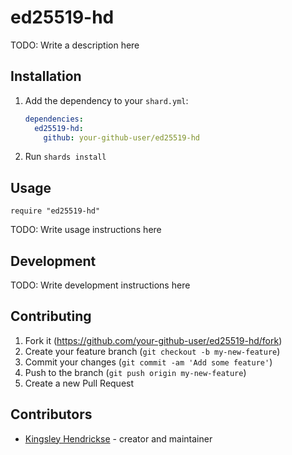 # ed25519-hd

TODO: Write a description here

## Installation

1. Add the dependency to your `shard.yml`:

   ```yaml
   dependencies:
     ed25519-hd:
       github: your-github-user/ed25519-hd
   ```

2. Run `shards install`

## Usage

```crystal
require "ed25519-hd"
```

TODO: Write usage instructions here

## Development

TODO: Write development instructions here

## Contributing

1. Fork it (<https://github.com/your-github-user/ed25519-hd/fork>)
2. Create your feature branch (`git checkout -b my-new-feature`)
3. Commit your changes (`git commit -am 'Add some feature'`)
4. Push to the branch (`git push origin my-new-feature`)
5. Create a new Pull Request

## Contributors

- [Kingsley Hendrickse](https://github.com/your-github-user) - creator and maintainer
